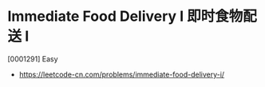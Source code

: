 # Immediate Food Delivery I 即时食物配送 I

[0001291] Easy

- https://leetcode-cn.com/problems/immediate-food-delivery-i/
